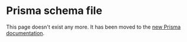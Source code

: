 # Prisma schema file

This page doesn't exist any more. It has been moved to the [new Prisma documentation](https://www.prisma.io/docs/reference/tools-and-interfaces/prisma-cli/installation).

